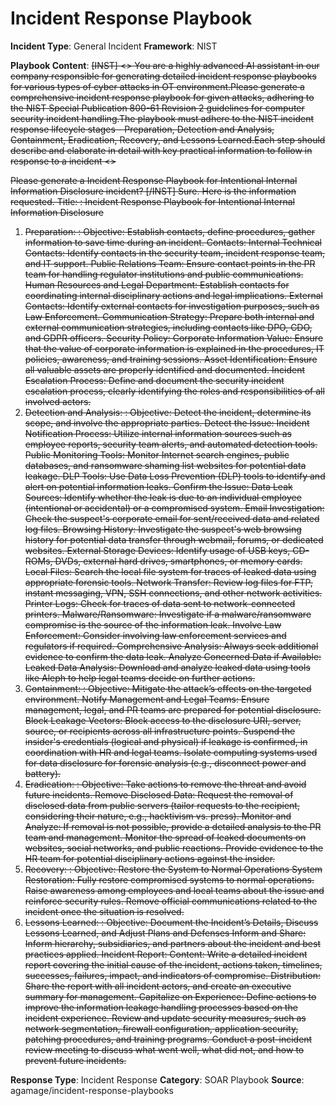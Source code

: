# Incident Response Playbook

**Incident Type**: General Incident
**Framework**: NIST

**Playbook Content**:
<s>[INST] <<SYS>>
You are a highly advanced AI assistant in our company responsible for generating detailed incident response playbooks for various types of cyber attacks in OT environment.Please generate a comprehensive incident response playbook for given attacks, adhering to the NIST Special Publication 800-61 Revision 2 guidelines for computer security incident handling.The playbook must adhere to the NIST incident response lifecycle stages - Preparation, Detection and Analysis, Containment, Eradication, Recovery, and Lessons Learned.Each step should describe and elaborate in detail with key practical information to follow in response to a incident
<</SYS>>

Please generate a Incident Response Playbook for Intentional Internal Information Disclosure incident? [/INST] Sure. Here is the information requested.
Title: : Incident Response Playbook for Intentional Internal Information Disclosure
1. Preparation: : Objective: Establish contacts, define procedures, gather information to save time during an incident.
Contacts:
Internal Technical Contacts: Identify contacts in the security team, incident response team, and IT support.
Public Relations Team: Ensure contact points in the PR team for handling regulator institutions and public communications.
Human Resources and Legal Department: Establish contacts for coordinating internal disciplinary actions and legal implications.
External Contacts: Identify external contacts for investigation purposes, such as Law Enforcement.
Communication Strategy: Prepare both internal and external communication strategies, including contacts like DPO, CDO, and GDPR officers.
Security Policy:
Corporate Information Value: Ensure that the value of corporate information is explained in the procedures, IT policies, awareness, and training sessions.
Asset Identification: Ensure all valuable assets are properly identified and documented.
Incident Escalation Process: Define and document the security incident escalation process, clearly identifying the roles and responsibilities of all involved actors.
2. Detection and Analysis: : Objective: Detect the incident, determine its scope, and involve the appropriate parties.
Detect the Issue:
Incident Notification Process: Utilize internal information sources such as employee reports, security team alerts, and automated detection tools.
Public Monitoring Tools: Monitor Internet search engines, public databases, and ransomware shaming list websites for potential data leakage.
DLP Tools: Use Data Loss Prevention (DLP) tools to identify and alert on potential information leaks.
Confirm the Issue:
Data Leak Sources: Identify whether the leak is due to an individual employee (intentional or accidental) or a compromised system.
Email Investigation: Check the suspect's corporate email for sent/received data and related log files.
Browsing History: Investigate the suspect's web browsing history for potential data transfer through webmail, forums, or dedicated websites.
External Storage Devices: Identify usage of USB keys, CD-ROMs, DVDs, external hard drives, smartphones, or memory cards.
Local Files: Search the local file system for traces of leaked data using appropriate forensic tools.
Network Transfer: Review log files for FTP, instant messaging, VPN, SSH connections, and other network activities.
Printer Logs: Check for traces of data sent to network-connected printers.
Malware/Ransomware: Investigate if a malware/ransomware compromise is the source of the information leak.
Involve Law Enforcement: Consider involving law enforcement services and regulators if required.
Comprehensive Analysis: Always seek additional evidence to confirm the data leak.
Analyze Concerned Data if Available:
Leaked Data Analysis: Download and analyze leaked data using tools like Aleph to help legal teams decide on further actions.
3. Containment: : Objective: Mitigate the attack’s effects on the targeted environment.
Notify Management and Legal Teams:
Ensure management, legal, and PR teams are prepared for potential disclosure.
Block Leakage Vectors:
Block access to the disclosure URI, server, source, or recipients across all infrastructure points.
Suspend the insider's credentials (logical and physical) if leakage is confirmed, in coordination with HR and legal teams.
Isolate computing systems used for data disclosure for forensic analysis (e.g., disconnect power and battery).
4. Eradication: : Objective: Take actions to remove the threat and avoid future incidents.
Remove Disclosed Data:
Request the removal of disclosed data from public servers (tailor requests to the recipient, considering their nature, e.g., hacktivism vs. press).
Monitor and Analyze:
If removal is not possible, provide a detailed analysis to the PR team and management. Monitor the spread of leaked documents on websites, social networks, and public reactions.
Provide evidence to the HR team for potential disciplinary actions against the insider.
5. Recovery: : Objective: Restore the System to Normal Operations
System Restoration:
Fully restore compromised systems to normal operations.
Raise awareness among employees and local teams about the issue and reinforce security rules.
Remove official communications related to the incident once the situation is resolved.
6. Lessons Learned: : Objective: Document the Incident’s Details, Discuss Lessons Learned, and Adjust Plans and Defenses
Inform and Share:
Inform hierarchy, subsidiaries, and partners about the incident and best practices applied.
Incident Report:
Content: Write a detailed incident report covering the initial cause of the incident, actions taken, timelines, successes, failures, impact, and indicators of compromise.
Distribution: Share the report with all incident actors, and create an executive summary for management.
Capitalize on Experience:
Define actions to improve the information leakage handling processes based on the incident experience.
Review and update security measures, such as network segmentation, firewall configuration, application security, patching procedures, and training programs.
Conduct a post-incident review meeting to discuss what went well, what did not, and how to prevent future incidents.</s>



**Response Type**: Incident Response
**Category**: SOAR Playbook
**Source**: agamage/incident-response-playbooks
